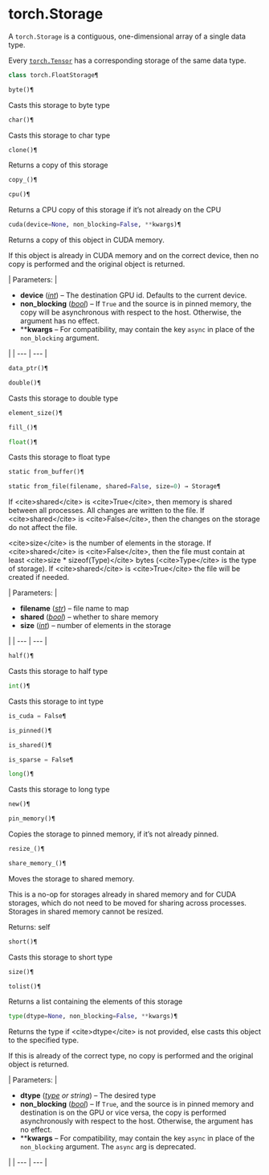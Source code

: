 

# torch.Storage

A `torch.Storage` is a contiguous, one-dimensional array of a single data type.

Every [`torch.Tensor`](tensors.html#torch.Tensor "torch.Tensor") has a corresponding storage of the same data type.

```py
class torch.FloatStorage¶
```

```py
byte()¶
```

Casts this storage to byte type

```py
char()¶
```

Casts this storage to char type

```py
clone()¶
```

Returns a copy of this storage

```py
copy_()¶
```

```py
cpu()¶
```

Returns a CPU copy of this storage if it’s not already on the CPU

```py
cuda(device=None, non_blocking=False, **kwargs)¶
```

Returns a copy of this object in CUDA memory.

If this object is already in CUDA memory and on the correct device, then no copy is performed and the original object is returned.

| Parameters: | 

*   **device** ([_int_](https://docs.python.org/3/library/functions.html#int "(in Python v3.7)")) – The destination GPU id. Defaults to the current device.
*   **non_blocking** ([_bool_](https://docs.python.org/3/library/functions.html#bool "(in Python v3.7)")) – If `True` and the source is in pinned memory, the copy will be asynchronous with respect to the host. Otherwise, the argument has no effect.
*   ****kwargs** – For compatibility, may contain the key `async` in place of the `non_blocking` argument.

 |
| --- | --- |

```py
data_ptr()¶
```

```py
double()¶
```

Casts this storage to double type

```py
element_size()¶
```

```py
fill_()¶
```

```py
float()¶
```

Casts this storage to float type

```py
static from_buffer()¶
```

```py
static from_file(filename, shared=False, size=0) → Storage¶
```

If &lt;cite&gt;shared&lt;/cite&gt; is &lt;cite&gt;True&lt;/cite&gt;, then memory is shared between all processes. All changes are written to the file. If &lt;cite&gt;shared&lt;/cite&gt; is &lt;cite&gt;False&lt;/cite&gt;, then the changes on the storage do not affect the file.

&lt;cite&gt;size&lt;/cite&gt; is the number of elements in the storage. If &lt;cite&gt;shared&lt;/cite&gt; is &lt;cite&gt;False&lt;/cite&gt;, then the file must contain at least &lt;cite&gt;size * sizeof(Type)&lt;/cite&gt; bytes (&lt;cite&gt;Type&lt;/cite&gt; is the type of storage). If &lt;cite&gt;shared&lt;/cite&gt; is &lt;cite&gt;True&lt;/cite&gt; the file will be created if needed.

| Parameters: | 

*   **filename** ([_str_](https://docs.python.org/3/library/stdtypes.html#str "(in Python v3.7)")) – file name to map
*   **shared** ([_bool_](https://docs.python.org/3/library/functions.html#bool "(in Python v3.7)")) – whether to share memory
*   **size** ([_int_](https://docs.python.org/3/library/functions.html#int "(in Python v3.7)")) – number of elements in the storage

 |
| --- | --- |

```py
half()¶
```

Casts this storage to half type

```py
int()¶
```

Casts this storage to int type

```py
is_cuda = False¶
```

```py
is_pinned()¶
```

```py
is_shared()¶
```

```py
is_sparse = False¶
```

```py
long()¶
```

Casts this storage to long type

```py
new()¶
```

```py
pin_memory()¶
```

Copies the storage to pinned memory, if it’s not already pinned.

```py
resize_()¶
```

```py
share_memory_()¶
```

Moves the storage to shared memory.

This is a no-op for storages already in shared memory and for CUDA storages, which do not need to be moved for sharing across processes. Storages in shared memory cannot be resized.

Returns: self

```py
short()¶
```

Casts this storage to short type

```py
size()¶
```

```py
tolist()¶
```

Returns a list containing the elements of this storage

```py
type(dtype=None, non_blocking=False, **kwargs)¶
```

Returns the type if &lt;cite&gt;dtype&lt;/cite&gt; is not provided, else casts this object to the specified type.

If this is already of the correct type, no copy is performed and the original object is returned.

| Parameters: | 

*   **dtype** ([_type_](https://docs.python.org/3/library/functions.html#type "(in Python v3.7)") _or_ _string_) – The desired type
*   **non_blocking** ([_bool_](https://docs.python.org/3/library/functions.html#bool "(in Python v3.7)")) – If `True`, and the source is in pinned memory and destination is on the GPU or vice versa, the copy is performed asynchronously with respect to the host. Otherwise, the argument has no effect.
*   ****kwargs** – For compatibility, may contain the key `async` in place of the `non_blocking` argument. The `async` arg is deprecated.

 |
| --- | --- |

